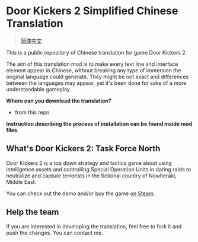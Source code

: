 # Door Kickers 2 Simplified Chinese Translation

>[简体中文](https://github.com/53ndC0r30n1y/DK2_zh_CN/blob/master/ReadMe/README.zh_CN.md)

This is a public repository of Chinese translation for game Door Kickers 2.

The aim of this translation mod is to make every text line and interface element appear in Chinese, without breaking any type of immersion the original language could generate. They might be not exact and differences between the languages may appear, yet it's been done for sake of a more understandable gameplay.

**Where can you download the translation?**

- from this repo

**Instruction describing the process of installation can be found inside mod files**.

## What's Door Kickers 2: Task Force North
Door Kickers 2 is a top down strategy and tactics game about using intelligence assets and controlling Special Operation Units in daring raids to neutralize and capture terrorists in the fictional country of Nowheraki, Middle East.

You can check out the demo and/or buy the game [on Steam](https://store.steampowered.com/app/1239080/Door_Kickers_2_Task_Force_North/).

## Help the team
If you are interested in developing the translation, feel free to fork it and push the changes. You can contact me.

